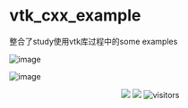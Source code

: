 # vtk_cxx_example
整合了study使用vtk库过程中的some examples


![image](https://github.com/1AoB/vtk_cxx_example/assets/78208268/3b2a84e5-6fb6-455e-8b81-968414a52303)


![image](https://github.com/1AoB/vtk_cxx_example/assets/78208268/2c75b569-bfc7-424b-ae4b-bb7135956bdb)



<!--   my-icons -->
<p align="center">
    <a href="https://github.com/1AoB"><img src="https://img.shields.io/badge/status-updating-brightgreen.svg"></a>
    <a href="https://github.com/Kitware/VTK/tree/master"><img src="https://img.shields.io/badge/vtk-9.10-FF1493.svg"></a>
    <img src="https://visitor-badge.laobi.icu/badge?page_id=1AoB.1AoB" alt="visitors"/>
</p>

<!--   my-header-img -->
